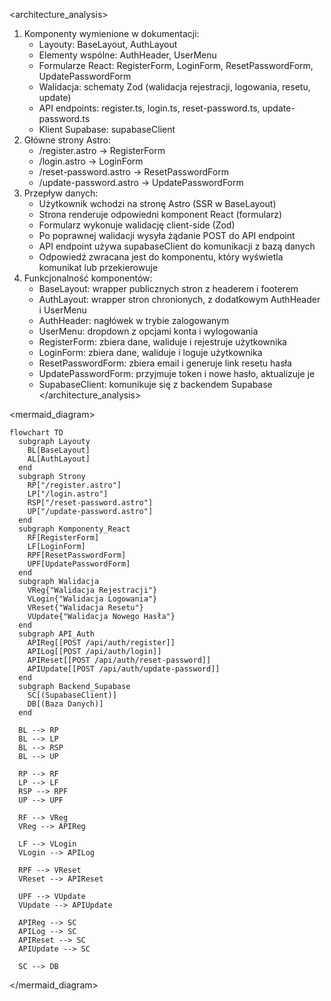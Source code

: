 <architecture_analysis>

1. Komponenty wymienione w dokumentacji:
   - Layouty: BaseLayout, AuthLayout
   - Elementy wspólne: AuthHeader, UserMenu
   - Formularze React: RegisterForm, LoginForm, ResetPasswordForm, UpdatePasswordForm
   - Walidacja: schematy Zod (walidacja rejestracji, logowania, resetu, update)
   - API endpoints: register.ts, login.ts, reset-password.ts, update-password.ts
   - Klient Supabase: supabaseClient
2. Główne strony Astro:
   - /register.astro → RegisterForm
   - /login.astro → LoginForm
   - /reset-password.astro → ResetPasswordForm
   - /update-password.astro → UpdatePasswordForm
3. Przepływ danych:
   - Użytkownik wchodzi na stronę Astro (SSR w BaseLayout)
   - Strona renderuje odpowiedni komponent React (formularz)
   - Formularz wykonuje walidację client-side (Zod)
   - Po poprawnej walidacji wysyła żądanie POST do API endpoint
   - API endpoint używa supabaseClient do komunikacji z bazą danych
   - Odpowiedź zwracana jest do komponentu, który wyświetla komunikat lub przekierowuje
4. Funkcjonalność komponentów:
   - BaseLayout: wrapper publicznych stron z headerem i footerem
   - AuthLayout: wrapper stron chronionych, z dodatkowym AuthHeader i UserMenu
   - AuthHeader: nagłówek w trybie zalogowanym
   - UserMenu: dropdown z opcjami konta i wylogowania
   - RegisterForm: zbiera dane, waliduje i rejestruje użytkownika
   - LoginForm: zbiera dane, waliduje i loguje użytkownika
   - ResetPasswordForm: zbiera email i generuje link resetu hasła
   - UpdatePasswordForm: przyjmuje token i nowe hasło, aktualizuje je
   - SupabaseClient: komunikuje się z backendem Supabase
     </architecture_analysis>

<mermaid_diagram>

```mermaid
flowchart TD
  subgraph Layouty
    BL[BaseLayout]
    AL[AuthLayout]
  end
  subgraph Strony
    RP["/register.astro"]
    LP["/login.astro"]
    RSP["/reset-password.astro"]
    UP["/update-password.astro"]
  end
  subgraph Komponenty_React
    RF[RegisterForm]
    LF[LoginForm]
    RPF[ResetPasswordForm]
    UPF[UpdatePasswordForm]
  end
  subgraph Walidacja
    VReg{"Walidacja Rejestracji"}
    VLogin{"Walidacja Logowania"}
    VReset{"Walidacja Resetu"}
    VUpdate{"Walidacja Nowego Hasła"}
  end
  subgraph API_Auth
    APIReg[[POST /api/auth/register]]
    APILog[[POST /api/auth/login]]
    APIReset[[POST /api/auth/reset-password]]
    APIUpdate[[POST /api/auth/update-password]]
  end
  subgraph Backend_Supabase
    SC[(SupabaseClient)]
    DB[(Baza Danych)]
  end

  BL --> RP
  BL --> LP
  BL --> RSP
  BL --> UP

  RP --> RF
  LP --> LF
  RSP --> RPF
  UP --> UPF

  RF --> VReg
  VReg --> APIReg

  LF --> VLogin
  VLogin --> APILog

  RPF --> VReset
  VReset --> APIReset

  UPF --> VUpdate
  VUpdate --> APIUpdate

  APIReg --> SC
  APILog --> SC
  APIReset --> SC
  APIUpdate --> SC

  SC --> DB
```

</mermaid_diagram>
